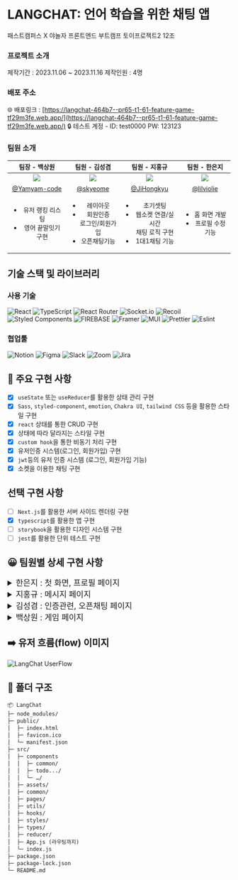 # LANGCHAT: 언어 학습을 위한 채팅 앱

패스트캠퍼스 X 야놀자 프론트엔드 부트캠프 토이프로젝트2 12조

### 프로젝트 소개

제작기간 : 2023.11.06 ~ 2023.11.16
제작인원 : 4명

<!-- 이부분은 추후에 링크 확정되면 수정필요 -->

### 배포 주소

🌐 배포링크 : [https://langchat-464b7--pr65-t1-61-feature-game-tf29m3fe.web.app/](https://langchat-464b7--pr65-t1-61-feature-game-tf29m3fe.web.app/)
🔒 테스트 계정 - ID: test0000 PW: 123123

### 팀원 소개

<!-- 가나다순으로 일단 정렬 -->
<!-- 기능 개발하신 부분을 작성해주세요! -->

|                                                 팀장 - 백상원                                                 |                                                팀원 - 김성겸                                                 |                                                 팀원 - 지홍규                                                 |                                                팀원 - 한은지                                                 |
| :-----------------------------------------------------------------------------------------------------------: | :----------------------------------------------------------------------------------------------------------: | :-----------------------------------------------------------------------------------------------------------: | :----------------------------------------------------------------------------------------------------------: |
| <img src="https://avatars.githubusercontent.com/u/121215024?s=60&v=4" width="100" style="max-width: 100%;" /> | <img src="https://avatars.githubusercontent.com/u/59966217?s=60&v=4" width="100" style="max-width: 100%;" /> | <img src="https://avatars.githubusercontent.com/u/121606131?s=60&v=4" width="100" style="max-width: 100%;" /> | <img src="https://avatars.githubusercontent.com/u/95364951?s=60&v=4" width="100" style="max-width: 100%;" /> |
|                                [@Yamyam-code](https://github.com/Yamyam-code)                                 |                                    [@skyeome](https://github.com/skyeome)                                    |                                  [@JiHongkyu](https://github.com/JiHongkyu)                                   |                                  [@lilviolie](https://github.com/lilviolie)                                  |
|                         <ul><li>유저 랭킹 리스팅</li><li>영어 끝말잇기 구현</li></ul>                         |             <ul><li>레이아웃</li><li>회원인증<br/>로그인/회원가입</li><li>오픈채팅기능</li></ul>             |        <ul><li>초기셋팅</li><li>웹소켓 연결/실시간<br/> 채팅 로직 구현</li><li>1대1채팅 기능</li></ul>        |                            <ul><li>홈 화면 개발</li><li>프로필 수정기능</li></ul>                            |

## 기술 스택 및 라이브러리

### 사용 기술

![React](https://img.shields.io/badge/react-%2320232a.svg?style=for-the-badge&logo=react&logoColor=%2361DAFB) ![TypeScript](https://img.shields.io/badge/typescript-%23007ACC.svg?style=for-the-badge&logo=typescript&logoColor=white) ![React Router](https://img.shields.io/badge/React_Router-CA4245?style=for-the-badge&logo=react-router&logoColor=white) ![Socket.io](https://img.shields.io/badge/Socket.io-black?style=for-the-badge&logo=socket.io&badgeColor=010101) ![Recoil](https://img.shields.io/badge/Recoil-3578E5?style=for-the-badge&logo=Recoil&logoColor=white) ![Styled Components](https://img.shields.io/badge/styled--components-DB7093?style=for-the-badge&logo=styled-components&logoColor=white) ![FIREBASE](https://img.shields.io/badge/firebase-FFCA28?style=for-the-badge&logo=firebase&logoColor=white) ![Framer](https://img.shields.io/badge/Framer-black?style=for-the-badge&logo=framer&logoColor=blue) ![MUI](https://img.shields.io/badge/MUI-%230081CB.svg?style=for-the-badge&logo=mui&logoColor=white)
![Prettier](https://img.shields.io/badge/Prettier-F7B93E?logo=prettier&logoColor=fff&style=for-the-badge)
![Eslint](https://img.shields.io/badge/Eslint-4B32C3?logo=eslint&logoColor=fff&style=for-the-badge)

### 협업툴

![Notion](https://img.shields.io/badge/Notion-%23000000.svg?style=for-the-badge&logo=notion&logoColor=white) ![Figma](https://img.shields.io/badge/figma-%23F24E1E.svg?style=for-the-badge&logo=figma&logoColor=white) ![Slack](https://img.shields.io/badge/Slack-4A154B?style=for-the-badge&logo=slack&logoColor=white) ![Zoom](https://img.shields.io/badge/Zoom-2D8CFF?style=for-the-badge&logo=zoom&logoColor=white) ![Jira](https://img.shields.io/badge/Jira-0052CC?style=for-the-badge&logo=jira&logoColor=white)

## 🎯 주요 구현 사항

- [x] `useState` 또는 `useReducer`를 활용한 상태 관리 구현
- [x] `Sass`, `styled-component`, `emotion`, `Chakra UI`, `tailwind CSS` 등을 활용한 스타일 구현
- [x] `react` 상태를 통한 CRUD 구현
- [x] 상태에 따라 달라지는 스타일 구현
- [x] `custom hook`을 통한 비동기 처리 구현
- [x] 유저인증 시스템(로그인, 회원가입) 구현
- [x] `jwt`등의 유저 인증 시스템 (로그인, 회원가입 기능)
- [x] 소켓을 이용한 채팅 구현

## 선택 구현 사항

- [ ] `Next.js`를 활용한 서버 사이드 렌더링 구현
- [x] `typescript`를 활용한 앱 구현
- [ ] `storybook`을 활용한 디자인 시스템 구현
- [ ] `jest`를 활용한 단위 테스트 구현

## 😀 팀원별 상세 구현 사항

<!-- 순서는 일단 네비게이션 목록 순서로 정렬 -->
<!-- 은지님 구현 사항 -->
<details>
<summary style="font-size: 1.125rem">한은지 : 첫 화면, 프로필 페이지</summary>
<div markdown="1">

### 주요 구현사항 설명

#### 홈페이지

![홈페이지](https://github.com/TOY2-12/LangChat/assets/95364951/6229e4b7-944f-4d72-8dbb-e835e03c6148)

- 상단의 select box에서 선택한 언어에 해당하는 유저 리스트 표시
- 소켓 연결을 통해 유저 접속 여부 표시
- 유저 선택 시 나타나는 프로필 모달 구현

![프로필](https://github.com/TOY2-12/LangChat/assets/95364951/04df5f9e-8185-48a7-aad1-5c73d5137573)

- 유저가 본인의 정보를 수정할 수 있는 프로필 페이지 구현

</div>
</details>

<!-- 홍규님 구현 사항 -->
<details>
<summary style="font-size: 1.125rem">지홍규 : 메시지 페이지</summary>
<div markdown="1">

### 주요 구현사항 설명

**메시지 보내기 보달**

- 모든 유저 리스트 표시
- 자음, 모음으로 유저 이름 검색
- 유저 선택 시 보내기 버튼 활성화
- 메시지 보내면 기존 채팅방 유무 확인 후 채팅방 생성 or 채팅방 이동

![모달창](https://github.com/TOY2-12/LangChat/assets/121606131/bd9bbc3e-11fc-4a2f-a422-9c54fa2188f8)

**채팅리스트**

- 로그인 유저가 포함된 채팅 리스트 표시
- 상대방의 프로필 사진과 이름 표시
- 해당 채팅방의 마지막 메시지와 경과 시간 표시
- 로딩 시 채팅 리스트 Skeleton UI 적용

![채팅리스트](https://github.com/TOY2-12/LangChat/assets/121606131/2e22fea0-0354-4658-9eb0-53e2cc006ff5)

**모든 채팅 가져오기**

- 채팅방 클릭 시 해당 채팅방의 대화 내용 모두 가져오기

![모든 채팅가져오기](https://github.com/TOY2-12/LangChat/assets/121606131/f903e45f-73e2-4481-a489-2644902b1aeb)

**1대1채팅**

- 로그인한 유저와 대화상대방의 메시지 레이아웃 구분
- 같은 시간에 보낸 메시지는 마지막 메시지에 한 번만 표시
- 웹 소켓 연결 및 실시간 통신 로직 구현

![채팅방](https://github.com/TOY2-12/LangChat/assets/121606131/ecf2b3b3-5615-4eed-9118-6164fc91bbf0)

**로그아웃**

- 로그아웃 시 `localStorage` 값과 `accessTokenState` 값 초기화 후 로그인 페이지로 이동

![로그아웃](https://github.com/TOY2-12/LangChat/assets/121606131/fa0d3670-a19e-49d4-a757-ee49f3d84e80)

</div>
</details>

<!-- 유저 인증/오픈채팅 구현 사항 -->
<details>
<summary style="font-size: 1.125rem">김성겸 : 인증관련, 오픈채팅 페이지</summary>
<div markdown="1">

### 유저 인증 / 회원가입

**회원가입**

- 아이디 - 중복 아이디 체크 기능
- 비밀번호 - 5글자 이하인지 유효성 검사
- 프로필 사진을 정사작형으로 잘라주는 에디터 추가
- 관심사 선택
- 언어, 수준 선택

![회원가입 페이지](public/images/signup-page.png)

**로그인**

- 로그인시 오류 발생하면 에러 메시지를 toast로 보여주는 기능
- 이미 로그인 되어있으면 로그인 페이지로 갈수 없습니다.

![로그인 페이지](public/images/login-page.png)

### 오픈 채팅

- 오픈채팅방 생성 기능
- 로딩시 skeleton UI 적용
- 추천친구/대화방 보여주는 기능
- 채팅방 참여, 나가기, 초대 기능

<br />
  
**오픈채팅방 생성**  
![오픈채팅 생성](public/images/openchat-new.gif)

**오픈채팅방 초대**  
![오픈채팅 초대](public/images/openchat-invite.gif)

**실시간 오픈채팅**  
![실시간 오픈채팅](public/images/openchat-chatting.gif)

**오픈채팅 나가기**  
![실시간 오픈채팅](public/images/openchat-leave.gif)

</div>
</details>

<!-- 상원님 구현 사항 -->
<details>
<summary style="font-size: 1.125rem">백상원 : 게임 페이지</summary>
<div markdown="1">

### 주요 구현사항 설명

## 랭킹

![ranking](https://github.com/TOY2-12/LangChat/assets/121215024/873ba9ef-089a-48c2-914e-9b48d8c48030)

- 각 유저의 최고 점수를 기반으로 랭킹을 나열
- 기본적으로 유저의 등수를 보여주며 호버 시 그 유저의 점수를 표기
- 게임 플레이 중 최고 점수 갱신를 갱신하면 게임 종료 시 랭킹 리렌더링

## 끝말잇기 게임

![submit](https://github.com/TOY2-12/LangChat/assets/121215024/9c3cf96c-e4a8-4903-8f83-bb1009db5975)

- 네이버 지식백과 API 및 정규식을 활용하여 단어 유효성 검사
- 배포서버 API CROS 이슈 AWS API GATEWAY 사용하여 해결(해당 방법이 api 딜레이가 가장 적고 https 프로토콜을 사용)
- useState와 FRAMER 활용 남은 시간 게이지바로 표시
- 정답 시 현재 점수를 +1 하며 현재 점수가 최고 점수를 넘어갈 경우 최고 점수 = 현재 점수
- 효과음 사용
</div>
</details>

## ➡️ 유저 흐름(flow) 이미지

<img width="600" alt="LangChat UserFlow" src="https://github.com/TOY2-12/LangChat/assets/121215024/92e6561f-3183-4507-b75b-1001d3ca54f0">
<!-- 유저 플로우 생성 -->

## 📂 폴더 구조

```
📦 LangChat
├─ node_modules/
├─ public/
│  ├─ index.html
│  ├─ favicon.ico
│  └─ manifest.json
├─ src/
│  ├─ components
│  │  ├─ common/
│  │  ├─ todo.../
│  │  └─ …/
│  ├─ assets/
│  ├─ common/
│  ├─ pages/
│  ├─ utils/
│  ├─ hooks/
│  ├─ styles/
│  ├─ types/
│  ├─ reducer/
│  ├─ App.js (라우팅까지)
│  └─ index.js
├─ package.json
├─ package-lock.json
└─ README.md
```
